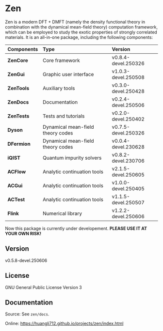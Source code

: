 # Zen

Zen is a modern DFT + DMFT (namely the density functional theory in combination with the dynamical mean-field theory) computation framework, which can be employed to study the exotic properties of strongly correlated materials. It is an all-in-one package, including the following components:

| Components | Type | Version |
| :--------- | :--- | :-------|
| **ZenCore**  | Core framework                    | v0.8.4-devel.250326 |
| **ZenGui**   | Graphic user interface            | v1.0.3-devel.250508 |
| **ZenTools** | Auxiliary tools                   | v0.3.0-devel.250428 |
| **ZenDocs**  | Documentation                     | v0.2.4-devel.250506 |
| **ZenTests** | Tests and tutorials               | v0.2.0-devel.250402 |
| **Dyson**    | Dynamical mean-field theory codes | v0.7.5-devel.250326 |
| **DFermion** | Dynamical mean-field theory codes | v0.0.4-devel.230628 |
| **iQIST**    | Quantum impurity solvers          | v0.8.2-devel.230706 |
| **ACFlow**   | Analytic continuation tools       | v2.1.5-devel.250605 |
| **ACGui**    | Analytic continuation tools       | v1.0.0-devel.250405 |
| **ACTest**   | Analytic continuation tools       | v1.1.5-devel.250507 |
| **Flink**    | Numerical library                 | v1.2.2-devel.250606 |

Now this package is currently under developement. **PLEASE USE IT AT YOUR OWN RISK!**

## Version

v0.5.8-devel.250606

## License

GNU General Public License Version 3

## Documentation

Source: See `zen/docs`.

Online: https://huangli712.github.io/projects/zen/index.html
